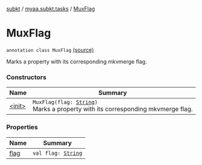 [subkt](../../index.md) / [myaa.subkt.tasks](../index.md) / [MuxFlag](./index.md)

# MuxFlag

`annotation class MuxFlag` [(source)](https://github.com/Myaamori/SubKt/blob/0.1.9/src/main/kotlin/myaa/subkt/tasks/muxtask.kt#L27)

Marks a property with its corresponding mkvmerge flag.

### Constructors

| Name | Summary |
|---|---|
| [&lt;init&gt;](-init-.md) | `MuxFlag(flag: `[`String`](https://kotlinlang.org/api/latest/jvm/stdlib/kotlin/-string/index.html)`)`<br>Marks a property with its corresponding mkvmerge flag. |

### Properties

| Name | Summary |
|---|---|
| [flag](flag.md) | `val flag: `[`String`](https://kotlinlang.org/api/latest/jvm/stdlib/kotlin/-string/index.html) |
